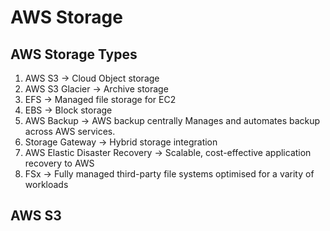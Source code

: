 # AWS Storage 

## AWS Storage Types
1. AWS S3 -> Cloud Object storage
2. AWS S3 Glacier -> Archive storage 
3. EFS -> Managed file storage for EC2
4. EBS -> Block storage
5. AWS Backup -> AWS backup centrally Manages and automates backup across AWS services. 
6. Storage Gateway -> Hybrid storage integration
7. AWS Elastic Disaster Recovery -> Scalable, cost-effective application recovery to AWS 
8. FSx -> Fully managed third-party file systems optimised for a varity of workloads

## AWS S3
